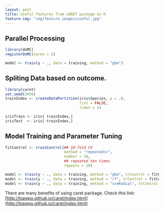 ```yaml
---
layout: post
title: Useful features from CARET package in R
feature-img: "img/feature_images/useful.jpg"
---
```



## Parallel Processing

```R
library(doMC)
registerDoMC(cores = 5)

model <- train(y ~ ., data = training, method = "gbm")
```

## Spliting Data based on outcome.

```R
library(caret)
set.seed(3456)
trainIndex <- createDataPartition(iris$Species, p = .8,
                                  list = FALSE,
                                  times = 1)

irisTrain <- iris[ trainIndex,]
irisTest  <- iris[-trainIndex,]
```

## Model Training and Parameter Tuning

```R
fitControl <- trainControl(## 10-fold CV
                           method = "repeatedcv",
                           number = 10,
                           ## repeated ten times
                           repeats = 10)

model <- train(y ~ ., data = training, method = "gbm", trControl = fitControl)
model <- train(y ~ ., data = training, method = "rf", trControl = fitControl)
model <- train(y ~ ., data = training, method = "svmRadial", trControl = fitControl)
```

There are many benefits of using caret package. Check this link:[http://topepo.github.io/caret/index.html](http://topepo.github.io/caret/index.html)